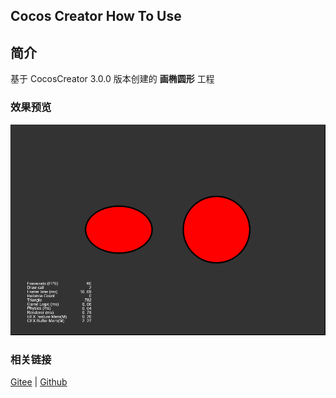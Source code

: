 ## Cocos Creator How To Use

## 简介

基于 CocosCreator 3.0.0 版本创建的 **画椭圆形** 工程

### 效果预览
![image](../../image/202203/2022030404.png)

### 相关链接
[Gitee](https://gitee.com/mirrors_cocos-creator/test-cases-3d/tree/v3.0/assets/cases/ui/14.graphics) | [Github](https://github.com/cocos-creator/test-cases-3d/tree/v3.0/assets/cases/ui/14.graphics)